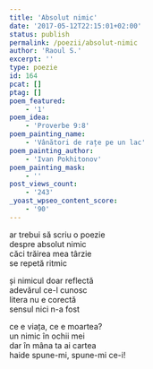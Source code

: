 ```yaml
---
title: 'Absolut nimic'
date: '2017-05-12T22:15:01+02:00'
status: publish
permalink: /poezii/absolut-nimic
author: 'Raoul S.'
excerpt: ''
type: poezie
id: 164
pcat: []
ptag: []
poem_featured:
    - '1'
poem_idea:
    - 'Proverbe 9:8'
poem_painting_name:
    - 'Vânători de rațe pe un lac'
poem_painting_author:
    - 'Ivan Pokhitonov'
poem_painting_mask:
    - ''
post_views_count:
    - '243'
_yoast_wpseo_content_score:
    - '90'
---
```

ar trebui să scriu o poezie  
despre absolut nimic  
căci trăirea mea târzie  
se repetă ritmic

și nimicul doar reflectă  
adevărul ce-l cunosc  
litera nu e corectă  
sensul nici n-a fost

ce e viața, ce e moartea?  
un nimic în ochii mei  
dar în mâna ta ai cartea  
haide spune-mi, spune-mi ce-i!